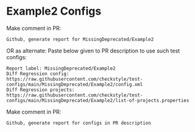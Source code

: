 # Example2 Configs
Make comment in PR:
```
Github, generate report for MissingDeprecated/Example2
```
OR as alternate:
Paste below given to PR description to use such test configs:
```
Report label: MissingDeprecated/Example2
Diff Regression config: https://raw.githubusercontent.com/checkstyle/test-configs/main/MissingDeprecated/Example2/config.xml
Diff Regression projects: https://raw.githubusercontent.com/checkstyle/test-configs/main/MissingDeprecated/Example2/list-of-projects.properties
```
Make comment in PR:
```
Github, generate report for configs in PR description
```
